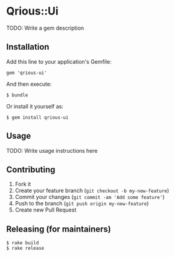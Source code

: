 # Qrious::Ui

TODO: Write a gem description

## Installation

Add this line to your application's Gemfile:

    gem 'qrious-ui'

And then execute:

    $ bundle

Or install it yourself as:

    $ gem install qrious-ui

## Usage

TODO: Write usage instructions here

## Contributing

1. Fork it
2. Create your feature branch (`git checkout -b my-new-feature`)
3. Commit your changes (`git commit -am 'Add some feature'`)
4. Push to the branch (`git push origin my-new-feature`)
5. Create new Pull Request

## Releasing (for maintainers)

    $ rake build
    $ rake release